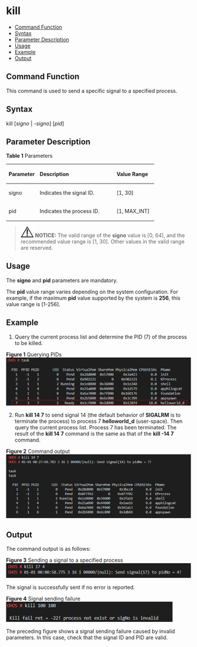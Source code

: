 # kill<a name="EN-US_TOPIC_0000001053719629"></a>

-   [Command Function](#section366714216619)
-   [Syntax](#section8833164614615)
-   [Parameter Description](#section12809111019453)
-   [Usage](#section15935131220717)
-   [Example](#section79281818476)
-   [Output](#section12742311179)

## Command Function<a name="section366714216619"></a>

This command is used to send a specific signal to a specified process.

## Syntax<a name="section8833164614615"></a>

kill \[_signo_  |  _-signo_\] \[_pid_\]

## Parameter Description<a name="section12809111019453"></a>

**Table  1**  Parameters

<a name="table438mcpsimp"></a>
<table><thead align="left"><tr id="row444mcpsimp"><th class="cellrowborder" valign="top" width="21%" id="mcps1.2.4.1.1"><p id="p446mcpsimp"><a name="p446mcpsimp"></a><a name="p446mcpsimp"></a><strong id="b105624422368"><a name="b105624422368"></a><a name="b105624422368"></a>Parameter</strong></p>
</th>
<th class="cellrowborder" valign="top" width="51.92%" id="mcps1.2.4.1.2"><p id="p448mcpsimp"><a name="p448mcpsimp"></a><a name="p448mcpsimp"></a><strong id="b109117451362"><a name="b109117451362"></a><a name="b109117451362"></a>Description</strong></p>
</th>
<th class="cellrowborder" valign="top" width="27.08%" id="mcps1.2.4.1.3"><p id="p450mcpsimp"><a name="p450mcpsimp"></a><a name="p450mcpsimp"></a><strong id="b1410453910286"><a name="b1410453910286"></a><a name="b1410453910286"></a>Value Range</strong></p>
</th>
</tr>
</thead>
<tbody><tr id="row451mcpsimp"><td class="cellrowborder" valign="top" width="21%" headers="mcps1.2.4.1.1 "><p id="p2500105121818"><a name="p2500105121818"></a><a name="p2500105121818"></a>signo</p>
</td>
<td class="cellrowborder" valign="top" width="51.92%" headers="mcps1.2.4.1.2 "><p id="p1149945111817"><a name="p1149945111817"></a><a name="p1149945111817"></a>Indicates the signal ID.</p>
</td>
<td class="cellrowborder" valign="top" width="27.08%" headers="mcps1.2.4.1.3 "><p id="p749810571812"><a name="p749810571812"></a><a name="p749810571812"></a>[1, 30]</p>
</td>
</tr>
<tr id="row113001232165611"><td class="cellrowborder" valign="top" width="21%" headers="mcps1.2.4.1.1 "><p id="p18301173213562"><a name="p18301173213562"></a><a name="p18301173213562"></a>pid</p>
</td>
<td class="cellrowborder" valign="top" width="51.92%" headers="mcps1.2.4.1.2 "><p id="p1730143212569"><a name="p1730143212569"></a><a name="p1730143212569"></a>Indicates the process ID.</p>
</td>
<td class="cellrowborder" valign="top" width="27.08%" headers="mcps1.2.4.1.3 "><p id="p1301193275618"><a name="p1301193275618"></a><a name="p1301193275618"></a>[1, MAX_INT]</p>
</td>
</tr>
</tbody>
</table>

>![](public_sys-resources/icon-notice.gif) **NOTICE:** 
>The valid range of the  **signo**  value is \[0, 64\], and the recommended value range is \[1, 30\]. Other values in the valid range are reserved.

## Usage<a name="section15935131220717"></a>

The  **signo**  and  **pid**  parameters are mandatory.

The  **pid**  value range varies depending on the system configuration. For example, if the maximum  **pid**  value supported by the system is  **256**, this value range is \[1-256\].

## Example<a name="section79281818476"></a>

1.  Query the current process list and determine the PID \(7\) of the process to be killed.

**Figure  1**  Querying PIDs<a name="fig6133125414256"></a>  
![](figures/querying-pids.png "querying-pids")

2. Run  **kill 14 7**  to send signal 14 \(the default behavior of  **SIGALRM**  is to terminate the process\) to process 7  **helloworld\_d**  \(user-space\). Then query the current process list. Process 7 has been terminated. The result of the  **kill 14 7**  command is the same as that of the  **kill -14 7**  command.

**Figure  2**  Command output<a name="fig2281711563"></a>  
![](figures/command-output.png "command-output")

## Output<a name="section12742311179"></a>

The command output is as follows:

**Figure  3**  Sending a signal to a specified process<a name="fig11800272147"></a>  
![](figures/sending-a-signal-to-a-specified-process.png "sending-a-signal-to-a-specified-process")

The signal is successfully sent if no error is reported.

**Figure  4**  Signal sending failure<a name="fig24081235151813"></a>  
![](figures/signal-sending-failure.png "signal-sending-failure")

The preceding figure shows a signal sending failure caused by invalid parameters. In this case, check that the signal ID and PID are valid.

